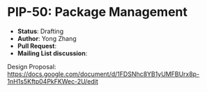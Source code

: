 # PIP-50: Package Management

* **Status**: Drafting
 * **Author**: Yong Zhang
 * **Pull Request**: 
 * **Mailing List discussion**:

Design Proposal: https://docs.google.com/document/d/1FDSNhc8YB1yUMFBUrx8p-1nH1s5Kftp04PkFKWec-2U/edit
